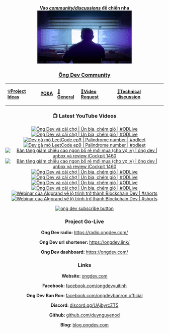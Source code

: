 <div align="center">
      <b
        >Vào
        <a href="https://github.com/OngDev/community/discussions"
          ><i>community/discussions</i></a
        >
        để chiến nha</b
      >
<br/>

<a href="https://github.com/OngDev/community/discussions">
<img
    src="https://raw.githubusercontent.com/OngDev/.github/main/profile/final.gif"
  /></a>

### [Ông Dev Community](https://github.com/OngDev/community/discussions)

  <b>
    <table>
      <tr>
        <td>
          <a
            href="https://github.com/OngDev/community/discussions/categories/project-ideas"
            ><p>💡Project Ideas</p></a
          >
        </td>
        <td>
          <a
            href="https://github.com/OngDev/community/discussions/categories/q-a"
            ><p>❓Q&A</p></a
          >
        </td>
        <td>
          <a
            href="https://github.com/OngDev/community/discussions/categories/general"
            ><p>💬General</p></a
          >
        </td>
        <td>
          <a
            href="https://github.com/OngDev/community/discussions/categories/video-request"
            ><p>🎥Video Request</p></a
          >
        </td>
        <td>
          <a
            href="https://github.com/OngDev/community/discussions/categories/technical-discussion"
            ><p>🧠Technical discussion</p></a
          >
        </td>
      </tr>
    </table>
  </b>

### 📺 Latest YouTube Videos

<!-- BEGIN YOUTUBE-CARDS -->
[![Ông Dev và cái chợ | Ún bia, chém gió | #ODLive](https://ytcards.demolab.com/?id=cm2pY47GWCQ&title=%C3%94ng+Dev+v%C3%A0+c%C3%A1i+ch%E1%BB%A3+%7C+%C3%9An+bia%2C+ch%C3%A9m+gi%C3%B3+%7C+%23ODLive&lang=en&timestamp=1685279424&background_color=%230d1117&title_color=%23ffffff&stats_color=%23dedede&width=250&duration=0 "Ông Dev và cái chợ | Ún bia, chém gió | #ODLive")](https://www.youtube.com/watch?v=cm2pY47GWCQ#gh-dark-mode-only)[![Ông Dev và cái chợ | Ún bia, chém gió | #ODLive](https://ytcards.demolab.com/?id=cm2pY47GWCQ&title=%C3%94ng+Dev+v%C3%A0+c%C3%A1i+ch%E1%BB%A3+%7C+%C3%9An+bia%2C+ch%C3%A9m+gi%C3%B3+%7C+%23ODLive&lang=en&timestamp=1685279424&background_color=%23ffffff&title_color=%2324292f&stats_color=%2357606a&width=250&duration=0 "Ông Dev và cái chợ | Ún bia, chém gió | #ODLive")](https://www.youtube.com/watch?v=cm2pY47GWCQ#gh-light-mode-only)
[![Dev gà mò LeetCode ep9 | Palindrome number | #odleet](https://ytcards.demolab.com/?id=KNpFiCjvqew&title=Dev+g%C3%A0+m%C3%B2+LeetCode+ep9+%7C+Palindrome+number+%7C+%23odleet&lang=en&timestamp=1684931791&background_color=%230d1117&title_color=%23ffffff&stats_color=%23dedede&width=250&duration=622 "Dev gà mò LeetCode ep9 | Palindrome number | #odleet")](https://www.youtube.com/watch?v=KNpFiCjvqew#gh-dark-mode-only)[![Dev gà mò LeetCode ep9 | Palindrome number | #odleet](https://ytcards.demolab.com/?id=KNpFiCjvqew&title=Dev+g%C3%A0+m%C3%B2+LeetCode+ep9+%7C+Palindrome+number+%7C+%23odleet&lang=en&timestamp=1684931791&background_color=%23ffffff&title_color=%2324292f&stats_color=%2357606a&width=250&duration=622 "Dev gà mò LeetCode ep9 | Palindrome number | #odleet")](https://www.youtube.com/watch?v=KNpFiCjvqew#gh-light-mode-only)
[![Bàn tăng giảm chiều cao ngon bổ rẻ mới mua (cho vợ :v) | ông dev | unbox và review iCockpit 1460](https://ytcards.demolab.com/?id=MOnfauz-6Do&title=B%C3%A0n+t%C4%83ng+gi%E1%BA%A3m+chi%E1%BB%81u+cao+ngon+b%E1%BB%95+r%E1%BA%BB+m%E1%BB%9Bi+mua+%28cho+v%E1%BB%A3+%3Av%29+%7C+%C3%B4ng+dev+%7C+unbox+v%C3%A0+review+iCockpit+1460&lang=en&timestamp=1684071604&background_color=%230d1117&title_color=%23ffffff&stats_color=%23dedede&width=250&duration=1100 "Bàn tăng giảm chiều cao ngon bổ rẻ mới mua (cho vợ :v) | ông dev | unbox và review iCockpit 1460")](https://www.youtube.com/watch?v=MOnfauz-6Do#gh-dark-mode-only)[![Bàn tăng giảm chiều cao ngon bổ rẻ mới mua (cho vợ :v) | ông dev | unbox và review iCockpit 1460](https://ytcards.demolab.com/?id=MOnfauz-6Do&title=B%C3%A0n+t%C4%83ng+gi%E1%BA%A3m+chi%E1%BB%81u+cao+ngon+b%E1%BB%95+r%E1%BA%BB+m%E1%BB%9Bi+mua+%28cho+v%E1%BB%A3+%3Av%29+%7C+%C3%B4ng+dev+%7C+unbox+v%C3%A0+review+iCockpit+1460&lang=en&timestamp=1684071604&background_color=%23ffffff&title_color=%2324292f&stats_color=%2357606a&width=250&duration=1100 "Bàn tăng giảm chiều cao ngon bổ rẻ mới mua (cho vợ :v) | ông dev | unbox và review iCockpit 1460")](https://www.youtube.com/watch?v=MOnfauz-6Do#gh-light-mode-only)
[![Ông Dev và cái chợ | Ún bia, chém gió | #ODLive](https://ytcards.demolab.com/?id=k0x6cN7lbnY&title=%C3%94ng+Dev+v%C3%A0+c%C3%A1i+ch%E1%BB%A3+%7C+%C3%9An+bia%2C+ch%C3%A9m+gi%C3%B3+%7C+%23ODLive&lang=en&timestamp=1684038764&background_color=%230d1117&title_color=%23ffffff&stats_color=%23dedede&width=250&duration=6844 "Ông Dev và cái chợ | Ún bia, chém gió | #ODLive")](https://www.youtube.com/watch?v=k0x6cN7lbnY#gh-dark-mode-only)[![Ông Dev và cái chợ | Ún bia, chém gió | #ODLive](https://ytcards.demolab.com/?id=k0x6cN7lbnY&title=%C3%94ng+Dev+v%C3%A0+c%C3%A1i+ch%E1%BB%A3+%7C+%C3%9An+bia%2C+ch%C3%A9m+gi%C3%B3+%7C+%23ODLive&lang=en&timestamp=1684038764&background_color=%23ffffff&title_color=%2324292f&stats_color=%2357606a&width=250&duration=6844 "Ông Dev và cái chợ | Ún bia, chém gió | #ODLive")](https://www.youtube.com/watch?v=k0x6cN7lbnY#gh-light-mode-only)
[![Ông Dev và cái chợ | Ún bia, chém gió | #ODLive](https://ytcards.demolab.com/?id=9_R99eR85mc&title=%C3%94ng+Dev+v%C3%A0+c%C3%A1i+ch%E1%BB%A3+%7C+%C3%9An+bia%2C+ch%C3%A9m+gi%C3%B3+%7C+%23ODLive&lang=en&timestamp=1683389862&background_color=%230d1117&title_color=%23ffffff&stats_color=%23dedede&width=250&duration=7047 "Ông Dev và cái chợ | Ún bia, chém gió | #ODLive")](https://www.youtube.com/watch?v=9_R99eR85mc#gh-dark-mode-only)[![Ông Dev và cái chợ | Ún bia, chém gió | #ODLive](https://ytcards.demolab.com/?id=9_R99eR85mc&title=%C3%94ng+Dev+v%C3%A0+c%C3%A1i+ch%E1%BB%A3+%7C+%C3%9An+bia%2C+ch%C3%A9m+gi%C3%B3+%7C+%23ODLive&lang=en&timestamp=1683389862&background_color=%23ffffff&title_color=%2324292f&stats_color=%2357606a&width=250&duration=7047 "Ông Dev và cái chợ | Ún bia, chém gió | #ODLive")](https://www.youtube.com/watch?v=9_R99eR85mc#gh-light-mode-only)
[![Webinar của Algorand về lộ trình trở thành Blockchain Dev | #shorts](https://ytcards.demolab.com/?id=nCBPd2nd_EU&title=Webinar+c%E1%BB%A7a+Algorand+v%E1%BB%81+l%E1%BB%99+tr%C3%ACnh+tr%E1%BB%9F+th%C3%A0nh+Blockchain+Dev+%7C+%23shorts&lang=en&timestamp=1683207030&background_color=%230d1117&title_color=%23ffffff&stats_color=%23dedede&width=250&duration=59 "Webinar của Algorand về lộ trình trở thành Blockchain Dev | #shorts")](https://www.youtube.com/watch?v=nCBPd2nd_EU#gh-dark-mode-only)[![Webinar của Algorand về lộ trình trở thành Blockchain Dev | #shorts](https://ytcards.demolab.com/?id=nCBPd2nd_EU&title=Webinar+c%E1%BB%A7a+Algorand+v%E1%BB%81+l%E1%BB%99+tr%C3%ACnh+tr%E1%BB%9F+th%C3%A0nh+Blockchain+Dev+%7C+%23shorts&lang=en&timestamp=1683207030&background_color=%23ffffff&title_color=%2324292f&stats_color=%2357606a&width=250&duration=59 "Webinar của Algorand về lộ trình trở thành Blockchain Dev | #shorts")](https://www.youtube.com/watch?v=nCBPd2nd_EU#gh-light-mode-only)
<!-- END YOUTUBE-CARDS -->

[![ong dev subscribe button](https://raw.githubusercontent.com/thuanOwa/img/master/youtube.gif)](https://www.youtube.com/@ongdev?sub_confirmation=1)

### Project Go-Live

<strong>Ong Dev radio: </strong><a href="radio.ongdev.com/">https://radio.ongdev.com/</a>

<strong>Ong Dev url shortener: </strong><a href="ongdev.link/">https://ongdev.link/</a>

<strong>Ong Dev dashboard: </strong><a href="ongdev.com/">https://ongdev.com/</a>

### Links

<strong>Website: </strong><a href="https://ongdev.com">ongdev.com</a>

<strong>Facebook: </strong><a href="https://www.facebook.com/ongdevvuitinh">facebook.com/ongdevvuitinh</a>

<strong>Ong Dev Ban Ron: </strong><a href="https://www.facebook.com/ongdevbanron.official">facebook.com/ongdevbanron.official</a>

<strong>Discord: </strong><a href="https://discord.gg/UAjbyrcZT5">discord.gg/UAjbyrcZT5</a>

<strong>Github: </strong><a href="https://github.com/duynguyenod">github.com/duynguyenod</a>

<strong>Blog: </strong><a href="https://blog.ongdev.com">blog.ongdev.com</a>

</div>

